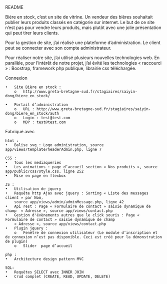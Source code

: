 README

Bière en stock, c’est un site de vitrine. Un vendeur des bières souhaitait publier leurs produits classés en catégorie sur internet. Le but de ce site n’est pas pour vendre leurs produits, mais plutôt avec une jolie présentation qui peut tirer leurs clients. 

Pour la gestion de site, j’ai réalisé une plateforme d’administration. Le client peut se connecter avec son compte administrateur. 

Pour réaliser notre site, j’ai utilisé plusieurs nouvelles technologies web. En parallèle, pour l’intérêt de notre projet, j’ai évité les technologies « raccourci » : Boostrap, framework php publique, librairie css téléchargée.  




Connexion

    •	Site Bière en stock :
        o	http://www.greta-bretagne-sud.fr/stagiaires/saiyin-dong/biere_en_stock/

    •	Portail d’administration
        o	URL : http://www.greta-bretagne-sud.fr/stagiaires/saiyin-dong/biere_en_stock/auth
        o	Login : test@test.com
        o	MDP : test@test.com






Fabriqué avec
    
    
    
    html :
    •	Balise svg : Logo administration, source app/views/template/headerAdmin.php, ligne 7
    
    CSS :
    •	Tous les mediaqueries 
    •	Les animations : page d’accueil section « Nos produits », source app/public/css/style.css, ligne 252 
    •	Mise en page en flexbox
    
    JS :
    •	Utilisation de jquery 
    •	Requête http Ajax avec jquery : Sorting « Liste des messages client » par Nom, 
        source app/views/admin/adminMessage.php, ligne 42
    •	Api rest : Page « Formulaire de contact » saisie dynamique de champ  « Adresse », source app/views/contact.php
    •	Gestion d'évènements autres que le click souris : Page « Formulaire de contact » saisie dynamique de champ 
        « Adresse », source app/views/contact.php
    •	Plugin jquery : 
        o	Fenêtre de connexion utilisateur (Le module d’inscription et de connexion n’est pas disponible. Ceci est créé pour la démonstration de plugin)
        o	Slider  page d’accueil

    php :
    •	Architecture design pattern MVC
    
    SQL:
    •	Requêtes SELECT avec INNER JOIN 
    •	Crud complet (CREATE, READ, UPDATE, DELETE)
